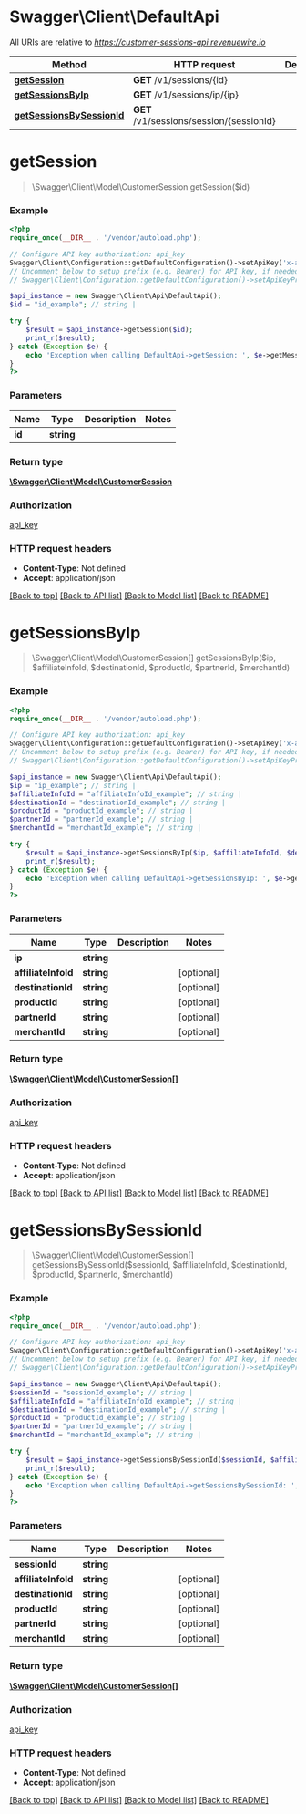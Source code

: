 # Swagger\Client\DefaultApi

All URIs are relative to *https://customer-sessions-api.revenuewire.io*

Method | HTTP request | Description
------------- | ------------- | -------------
[**getSession**](DefaultApi.md#getSession) | **GET** /v1/sessions/{id} | 
[**getSessionsByIp**](DefaultApi.md#getSessionsByIp) | **GET** /v1/sessions/ip/{ip} | 
[**getSessionsBySessionId**](DefaultApi.md#getSessionsBySessionId) | **GET** /v1/sessions/session/{sessionId} | 


# **getSession**
> \Swagger\Client\Model\CustomerSession getSession($id)



### Example
```php
<?php
require_once(__DIR__ . '/vendor/autoload.php');

// Configure API key authorization: api_key
Swagger\Client\Configuration::getDefaultConfiguration()->setApiKey('x-api-key', 'YOUR_API_KEY');
// Uncomment below to setup prefix (e.g. Bearer) for API key, if needed
// Swagger\Client\Configuration::getDefaultConfiguration()->setApiKeyPrefix('x-api-key', 'Bearer');

$api_instance = new Swagger\Client\Api\DefaultApi();
$id = "id_example"; // string | 

try {
    $result = $api_instance->getSession($id);
    print_r($result);
} catch (Exception $e) {
    echo 'Exception when calling DefaultApi->getSession: ', $e->getMessage(), PHP_EOL;
}
?>
```

### Parameters

Name | Type | Description  | Notes
------------- | ------------- | ------------- | -------------
 **id** | **string**|  |

### Return type

[**\Swagger\Client\Model\CustomerSession**](../Model/CustomerSession.md)

### Authorization

[api_key](../../README.md#api_key)

### HTTP request headers

 - **Content-Type**: Not defined
 - **Accept**: application/json

[[Back to top]](#) [[Back to API list]](../../README.md#documentation-for-api-endpoints) [[Back to Model list]](../../README.md#documentation-for-models) [[Back to README]](../../README.md)

# **getSessionsByIp**
> \Swagger\Client\Model\CustomerSession[] getSessionsByIp($ip, $affiliateInfoId, $destinationId, $productId, $partnerId, $merchantId)



### Example
```php
<?php
require_once(__DIR__ . '/vendor/autoload.php');

// Configure API key authorization: api_key
Swagger\Client\Configuration::getDefaultConfiguration()->setApiKey('x-api-key', 'YOUR_API_KEY');
// Uncomment below to setup prefix (e.g. Bearer) for API key, if needed
// Swagger\Client\Configuration::getDefaultConfiguration()->setApiKeyPrefix('x-api-key', 'Bearer');

$api_instance = new Swagger\Client\Api\DefaultApi();
$ip = "ip_example"; // string | 
$affiliateInfoId = "affiliateInfoId_example"; // string | 
$destinationId = "destinationId_example"; // string | 
$productId = "productId_example"; // string | 
$partnerId = "partnerId_example"; // string | 
$merchantId = "merchantId_example"; // string | 

try {
    $result = $api_instance->getSessionsByIp($ip, $affiliateInfoId, $destinationId, $productId, $partnerId, $merchantId);
    print_r($result);
} catch (Exception $e) {
    echo 'Exception when calling DefaultApi->getSessionsByIp: ', $e->getMessage(), PHP_EOL;
}
?>
```

### Parameters

Name | Type | Description  | Notes
------------- | ------------- | ------------- | -------------
 **ip** | **string**|  |
 **affiliateInfoId** | **string**|  | [optional]
 **destinationId** | **string**|  | [optional]
 **productId** | **string**|  | [optional]
 **partnerId** | **string**|  | [optional]
 **merchantId** | **string**|  | [optional]

### Return type

[**\Swagger\Client\Model\CustomerSession[]**](../Model/CustomerSession.md)

### Authorization

[api_key](../../README.md#api_key)

### HTTP request headers

 - **Content-Type**: Not defined
 - **Accept**: application/json

[[Back to top]](#) [[Back to API list]](../../README.md#documentation-for-api-endpoints) [[Back to Model list]](../../README.md#documentation-for-models) [[Back to README]](../../README.md)

# **getSessionsBySessionId**
> \Swagger\Client\Model\CustomerSession[] getSessionsBySessionId($sessionId, $affiliateInfoId, $destinationId, $productId, $partnerId, $merchantId)



### Example
```php
<?php
require_once(__DIR__ . '/vendor/autoload.php');

// Configure API key authorization: api_key
Swagger\Client\Configuration::getDefaultConfiguration()->setApiKey('x-api-key', 'YOUR_API_KEY');
// Uncomment below to setup prefix (e.g. Bearer) for API key, if needed
// Swagger\Client\Configuration::getDefaultConfiguration()->setApiKeyPrefix('x-api-key', 'Bearer');

$api_instance = new Swagger\Client\Api\DefaultApi();
$sessionId = "sessionId_example"; // string | 
$affiliateInfoId = "affiliateInfoId_example"; // string | 
$destinationId = "destinationId_example"; // string | 
$productId = "productId_example"; // string | 
$partnerId = "partnerId_example"; // string | 
$merchantId = "merchantId_example"; // string | 

try {
    $result = $api_instance->getSessionsBySessionId($sessionId, $affiliateInfoId, $destinationId, $productId, $partnerId, $merchantId);
    print_r($result);
} catch (Exception $e) {
    echo 'Exception when calling DefaultApi->getSessionsBySessionId: ', $e->getMessage(), PHP_EOL;
}
?>
```

### Parameters

Name | Type | Description  | Notes
------------- | ------------- | ------------- | -------------
 **sessionId** | **string**|  |
 **affiliateInfoId** | **string**|  | [optional]
 **destinationId** | **string**|  | [optional]
 **productId** | **string**|  | [optional]
 **partnerId** | **string**|  | [optional]
 **merchantId** | **string**|  | [optional]

### Return type

[**\Swagger\Client\Model\CustomerSession[]**](../Model/CustomerSession.md)

### Authorization

[api_key](../../README.md#api_key)

### HTTP request headers

 - **Content-Type**: Not defined
 - **Accept**: application/json

[[Back to top]](#) [[Back to API list]](../../README.md#documentation-for-api-endpoints) [[Back to Model list]](../../README.md#documentation-for-models) [[Back to README]](../../README.md)

